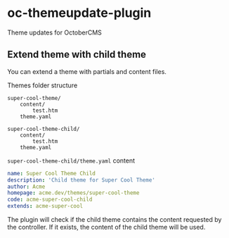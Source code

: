# oc-themeupdate-plugin
Theme updates for OctoberCMS

## Extend theme with child theme
You can extend a theme with partials and content files.

Themes folder structure
```
super-cool-theme/
    content/
        test.htm
    theme.yaml

super-cool-theme-child/
    content/
        test.htm
    theme.yaml
```

`super-cool-theme-child/theme.yaml` content
``` yaml
name: Super Cool Theme Child
description: 'Child theme for Super Cool Theme'
author: Acme
homepage: acme.dev/themes/super-cool-theme
code: acme-super-cool-child
extends: acme-super-cool
```

The plugin will check if the child theme contains the content requested by the controller. If it exists, the content of the child theme will be used.
